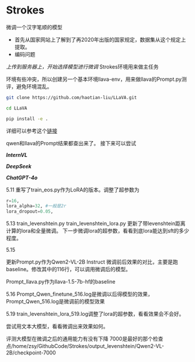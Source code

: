 # Strokes
微调一个汉字笔顺的模型

* 首先从国家网站上了解到了再2020年出版的国家规定，数据集从这个规定上提取。
* 编码问题

*上传到服务器上，开始选择模型进行微调*
Strokes环境用来做主任务


环境有些冲突，所以创建另一个基本环境llava-env，用来做llava的Prompt.py测评，避免环境混乱。

```bash
git clone https://github.com/haotian-liu/LLaVA.git

cd LLaVA

pip install -e .

```
详细可以参考这个[链接](https://github.com/haotian-liu/LLaVA.git)

qwen和llava的Prompt结果都查出来了。
接下来可以尝试

***InternVL***

***DeepSeek***

***ChatGPT-4o***


5.11 重写了train_eos.py作为LoRA的版本。调整了超参数为
```Python
r=16,
lora_alpha=32, #一般是2r
lora_dropout=0.05,
```

5.13
train_levenshtein.py
train_levenshtein_lora.py
更新了带levenshtein距离计算的lora和全量微调。
下一步微调lora的超参数，看看到底lora能达到sft的多少程度。

5.15

更新Prompt.py作为Qwen2-VL-2B Instruct 微调前后效果的对比，主要是跑baseline。修改其中的116行，可以调用微调后的模型。

Prompt_llava.py作为llava-1.5-7b-hf的baseline

5.16
Prompt_Qwen_finetune_516.log是微调以后得模型的效果，
Prompt_Qwen_516.log是微调前的模型效果

5.19
train_levenshtein_lora_519.log调整了lora的超参数，看看效果会不会好。

尝试用文本大模型，看看微调出来效果如何。

评测大模型在微调之后的通用能力有没有下降
7000是最好的那个检查点/home/zsy/GithubCode/Strokes/output_levenshtein/Qwen2-VL-2B/checkpoint-7000